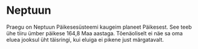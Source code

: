 # Neptuun

Praegu on Neptuun Päikesesüsteemi kaugeim planeet Päikesest. See teeb ühe tiiru
ümber päikese 164,8 Maa aastaga. Tõenäoliselt ei näe sa oma eluea jooksul üht
täisringi, kui eluiga ei pikene just märgatavalt.
